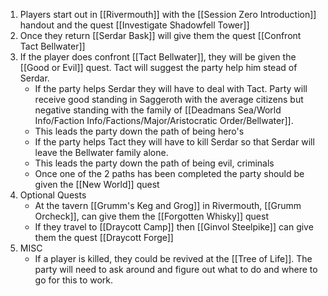 

1. Players start out in [[Rivermouth]] with the [[Session Zero Introduction]] handout and the quest [[Investigate Shadowfell Tower]]
2. Once they return [[Serdar Bask]] will give them the quest [[Confront Tact Bellwater]]
3. If the player does confront [[Tact Bellwater]], they will be given the [[Good or Evil]] quest. Tact will suggest the party help him stead of Serdar. 
	- If the party helps Serdar they will have to deal with Tact. Party will receive good standing in Saggeroth with the average citizens but negative standing with the family of [[Deadmans Sea/World Info/Faction Info/Factions/Major/Aristocratic Order/Bellwater]]. 
	- This leads the party down the path of being hero's
	- If the party helps Tact they will have to kill Serdar so that Serdar will leave the Bellwater family alone. 
	- This leads the party down the path of being evil, criminals
	- Once one of the 2 paths has been completed the party should be given the [[New World]] quest
5. Optional Quests
	- At the tavern [[Grumm's Keg and Grog]] in Rivermouth, [[Grumm Orcheck]], can give them the [[Forgotten Whisky]] quest
	- If they travel to [[Draycott Camp]] then [[Ginvol Steelpike]] can give them the quest [[Draycott Forge]]
1. MISC
	- If a player is killed, they could be revived at the [[Tree of Life]]. The party will need to ask around and figure out what to do and where to go for this to work.




